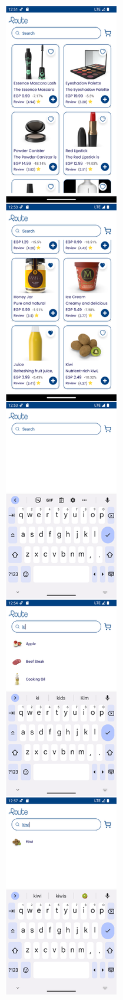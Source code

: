 <img width="300px" src="https://github.com/Ibtehal-Thabet/Route-Android-Task/blob/master/Screenshot_20240715_005200.png" alt="image_name png" />
<img width="300px" src="https://github.com/Ibtehal-Thabet/Route-Android-Task/blob/master/Screenshot_20240715_005324.png" alt="image_name png" />
<img width="300px" src="https://github.com/Ibtehal-Thabet/Route-Android-Task/blob/master/Screenshot_20240715_005358.png" alt="image_name png" />
<img width="300px" src="https://github.com/Ibtehal-Thabet/Route-Android-Task/blob/master/Screenshot_20240715_005419.png" alt="image_name png" />
<img width="300px" src="https://github.com/Ibtehal-Thabet/Route-Android-Task/blob/master/Screenshot_20240715_005757.png" alt="image_name png" />
